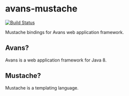 # avans-mustache

[![Build Status](https://travis-ci.org/tokuhirom/avans-mustache.svg?branch=master)](https://travis-ci.org/tokuhirom/avans-mustache)

Mustache bindings for Avans web application framework.

## Avans?

Avans is a web application framework for Java 8.

## Mustache?

Mustache is a templating language.


